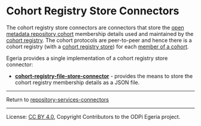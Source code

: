 <!-- SPDX-License-Identifier: CC-BY-4.0 -->
<!-- Copyright Contributors to the ODPi Egeria project. -->


# Cohort Registry Store Connectors

The cohort registry store connectors are connectors that store the
[open metadata repository cohort](https://egeria-project.org/concepts/cohort-member)
membership details used and maintained by the [cohort registry](https://egeria-project.org/concepts/cohort-registry).
The cohort protocols are peer-to-peer and hence there is a cohort registry
(with a [cohort registry store](https://egeria-project.org/concepts/cohort-registry-store-connector))
for each [member of a cohort](.https://egeria-project.org/concepts/cohort-member).

Egeria provides a single implementation of a
cohort registry store connector:

* **[cohort-registry-file-store-connector](cohort-registry-file-store-connector)** - provides the means to store
the cohort registry membership details as a JSON file.


----
Return to [repository-services-connectors](..)

----
License: [CC BY 4.0](https://creativecommons.org/licenses/by/4.0/),
Copyright Contributors to the ODPi Egeria project.
